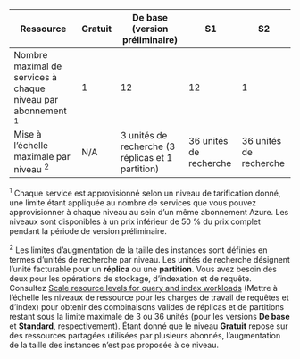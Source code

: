 | Ressource | Gratuit | De base (version préliminaire) | S1 | S2 |
| --- | --- | --- | --- | --- |
| Nombre maximal de services à chaque niveau par abonnement <sup>1</sup> |1 |12 |12 |1 |
| Mise à l’échelle maximale par niveau <sup>2</sup> |N/A |3 unités de recherche (3 réplicas et 1 partition) |36 unités de recherche |36 unités de recherche |

<sup>1</sup> Chaque service est approvisionné selon un niveau de tarification donné, une limite étant appliquée au nombre de services que vous pouvez approvisionner à chaque niveau au sein d’un même abonnement Azure. Les niveaux sont disponibles à un prix inférieur de 50 % du prix complet pendant la période de version préliminaire.

<sup>2</sup> Les limites d’augmentation de la taille des instances sont définies en termes d’unités de recherche par niveau. Les unités de recherche désignent l’unité facturable pour un **réplica** ou une **partition**. Vous avez besoin des deux pour les opérations de stockage, d’indexation et de requête. Consultez [Scale resource levels for query and index workloads](../articles/search/search-capacity-planning.md) (Mettre à l’échelle les niveaux de ressource pour les charges de travail de requêtes et d’index) pour obtenir des combinaisons valides de réplicas et de partitions restant sous la limite maximale de 3 ou 36 unités (pour les versions **De base** et **Standard**, respectivement). Étant donné que le niveau **Gratuit** repose sur des ressources partagées utilisées par plusieurs abonnés, l’augmentation de la taille des instances n’est pas proposée à ce niveau.

<!---HONumber=AcomDC_0601_2016-->